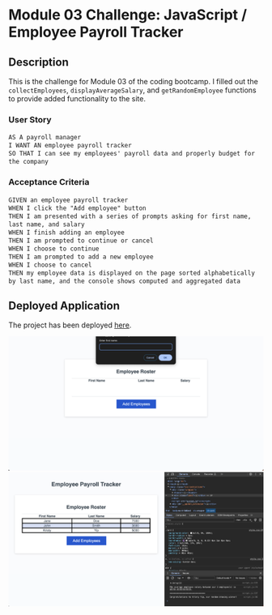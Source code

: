 # Module 03 Challenge: JavaScript / Employee Payroll Tracker

## Description
This is the challenge for Module 03 of the coding bootcamp. I filled out the `collectEmployees`, `displayAverageSalary`, and `getRandomEmployee` functions to provide added functionality to the site.

### User Story
```
AS A payroll manager
I WANT AN employee payroll tracker
SO THAT I can see my employees' payroll data and properly budget for the company
```

### Acceptance Criteria
```
GIVEN an employee payroll tracker
WHEN I click the "Add employee" button
THEN I am presented with a series of prompts asking for first name, last name, and salary
WHEN I finish adding an employee
THEN I am prompted to continue or cancel
WHEN I choose to continue
THEN I am prompted to add a new employee
WHEN I choose to cancel
THEN my employee data is displayed on the page sorted alphabetically by last name, and the console shows computed and aggregated data
```

## Deployed Application
The project has been deployed [here](https://kristyyip.github.io/module-03-payroll//).

![Prompt](assets/images/prompt.png)
![Display](assets/images/display.png)
